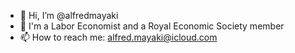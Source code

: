 - 👋 Hi, I’m @alfredmayaki
- 📐 I'm a Labor Economist and a Royal Economic Society member
- 📫 How to reach me: alfred.mayaki@icloud.com
<!---
alfredmayaki/alfredmayaki is a ✨ special ✨ repository because its `README.md` (this file) appears on your GitHub profile.
You can click the Preview link to take a look at your changes.
--->
